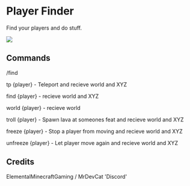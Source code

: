 # Player Finder
Find your players and do stuff.

[![](https://poggit.pmmp.io/shield.state/PlayerFinder)](https://poggit.pmmp.io/p/PlayerFinder)

## Commands

/find

tp {player} - Teleport and recieve world and XYZ

find {player} - recieve world and XYZ

world {player} - recieve world

troll {player} - Spawn lava at someones feat and recieve world and XYZ

freeze {player} - Stop a player from moving and recieve world and XYZ

unfreeze {player} - Let player move again and recieve world and XYZ

## Credits

ElementalMinecraftGaming / MrDevCat 'Discord'
